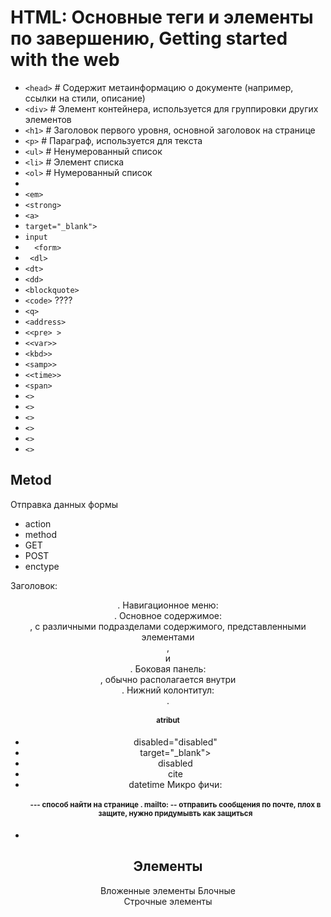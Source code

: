 # HTML: Основные теги и элементы по завершению, Getting started with the web
- `<head>`                         # Содержит метаинформацию о документе (например, ссылки на стили, описание)
- `<div>`                          # Элемент контейнера, используется для группировки других элементов
- `<h1>`                           # Заголовок первого уровня, основной заголовок на странице
- `<p>`                            # Параграф, используется для текста
- `<ul>`                           # Ненумерованный список
- `<li>`                           # Элемент списка
- `<ol>`                           # Нумерованный список
- <meta>
- `<em>`
- `<strong>`
- `<a>`
- `target="_blank"> `
- `input`
- `  <form>`
- ` <dl>`
-   `<dt>`
- `<dd>`
- `<blockquote>`
- `<code>`          ????
- `<q>`
- `<address>`
- `<<pre> >`
- `<<var>>`
- `<kbd>>`
- `<samp>>`
- `<<time>>`
- `<span>`
- `<>`
- `<>`
- `<>`
- `<>`
- `<>`
- `<>`
## Metod
Отправка данных формы
- action
- method
- GET
-  POST
- enctype

Заголовок: <header>.
Навигационное меню: <nav>.
Основное содержимое: <main>, с различными подразделами содержимого, представленными элементами <article>, <section> и <div>.
Боковая панель: <aside>, обычно располагается внутри <main>.
Нижний колонтитул: <footer>.



# atribut
- disabled="disabled"
- target="_blank"> 
- disabled
- cite
- datetime
    Микро фичи:
    <h1 id ="index"> --- способ найти на странице  <a href="#index"></a>.
    mailto: -- отправить сообщения по почте, плох в защите, нужно придумывть как защиться 
-
## Элементы
Вложенные элементы
Блочные  
Cтрочные элементы